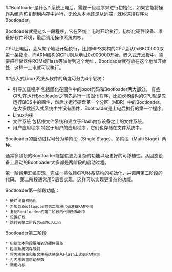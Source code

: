 ##Bootloader是什么?
系统上电后，需要一段程序来进行初始化，如果它能将操作系统内核复制到内存中运行，无论从本地还是从远端，就称这段程序为Bootloader。

Bootloader就是这么一段程序，它在系统上电时开始执行，初始化硬件设备、准备好软件环境，最后调用操作系统内核。

CPU上电后，会从某个地址开始执行，比如MIPS架构的CPU会从0xBFC0000取第一条指令，而ARM结构的CPU则从地址0x000000开始。嵌入式开发板中，需要把存储器件ROM或Flash等映射到这个地址，Bootloader就存放在这个地址开始处，这样一上电就可以执行。


##嵌入式Linux系统从软件的角度可分为4个层次：

* 引导加载程序
包括固化在固件中的boot代码和Bootloader两大部分。
有些CPU在运行Bootloader之前先运行一段固化程序，比如x86结构的CPU就是先运行BIOS中的固件，然后才运行硬盘第一个分区（MBR）中的Bootloader。在大多数嵌入式系统中并没有固件，Bootloader是上电后执行的第一个程序。
* Linux内核
* 文件系统 包括根文件系统和建立于Flash内存设备之上的文件系统。
* 用户应用程序 特定于用户的应用程序，它们也存储在文件系统中。


Bootloader的启动过程可分为单阶段（Single Stage）、多阶段（Multi Stage）两种。

通常多阶段的Bootloader能提供更为复杂的功能以及更好的可移植性。从固态设备上启动的Bootloader大多都是两阶段的启动过程。

第一阶段用汇编实现，完成一些依赖CPU体系结构的初始化，并调用第二阶段的代码。
第二阶段通常用C语言实现，这样可以实现更复杂的功能。

Bootloader第一阶段功能：

    * 硬件设备初始化
	* 为加载Bootloader的第二阶段代码准备RAM空间
	* 复制Bootloader的第二阶段的代码到RAM中
	* 设置好栈
	* 跳转到第二阶段代码的C入口点

Bootloader第二阶段

	* 初始化本阶段要用到的硬件设备
	* 检测系统内存映射
	* 将内核映像和根文件系统映像从Flash上读到RAM空间
	* 为内核设置启动参数
	* 调用内核
